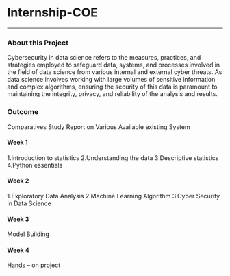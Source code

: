 # Internship-COE

<hr>

### About this Project
Cybersecurity in data science refers to the measures, practices, and strategies employed to safeguard data, systems, and processes involved in the field of data science from various internal and external cyber threats. As data science involves working with large volumes of sensitive information and complex algorithms, ensuring the security of this data is paramount to maintaining the integrity, privacy, and reliability of the analysis and results.

### Outcome
Comparatives Study Report on Various Available existing System


#### Week 1
1.Introduction to statistics
2.Understanding the data
3.Descriptive statistics
4.Python essentials

#### Week 2
1.Exploratory Data Analysis
2.Machine Learning Algorithm
3.Cyber Security in Data Science

#### Week 3
Model Building

#### Week 4
Hands – on project


